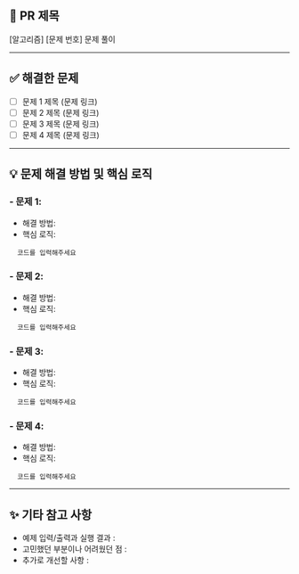 ## 📌 PR 제목

[알고리즘] [문제 번호] 문제 풀이

---

## ✅ 해결한 문제
- [ ] 문제 1 제목 (문제 링크)
- [ ] 문제 2 제목 (문제 링크)
- [ ] 문제 3 제목 (문제 링크)
- [ ] 문제 4 제목 (문제 링크)

---

## 💡 문제 해결 방법 및 핵심 로직
### - 문제 1: 
  - 해결 방법:
  - 핵심 로직: 
```
  코드를 입력해주세요
```

### - 문제 2:
  - 해결 방법:
  - 핵심 로직:
```
  코드를 입력해주세요
```

### - 문제 3:
  - 해결 방법:
  - 핵심 로직:
```
  코드를 입력해주세요
```

### - 문제 4:
  - 해결 방법:
  - 핵심 로직:
```
  코드를 입력해주세요
```


---

## ✨ 기타 참고 사항
- 예제 입력/출력과 실행 결과 :
- 고민했던 부분이나 어려웠던 점 :
- 추가로 개선할 사항 :